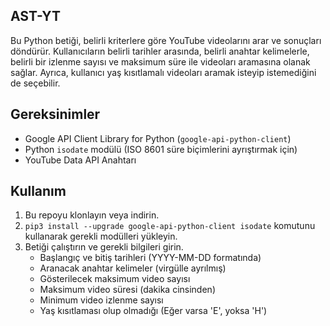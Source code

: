 ## AST-YT

Bu Python betiği, belirli kriterlere göre YouTube videolarını arar ve sonuçları döndürür. Kullanıcıların belirli tarihler arasında, belirli anahtar kelimelerle, belirli bir izlenme sayısı ve maksimum süre ile videoları aramasına olanak sağlar. Ayrıca, kullanıcı yaş kısıtlamalı videoları aramak isteyip istemediğini de seçebilir.

## Gereksinimler
- Google API Client Library for Python (`google-api-python-client`)
- Python `isodate` modülü (ISO 8601 süre biçimlerini ayrıştırmak için)
- YouTube Data API Anahtarı

## Kullanım

1. Bu repoyu klonlayın veya indirin.
2. `pip3 install --upgrade google-api-python-client isodate` komutunu kullanarak gerekli modülleri yükleyin.
3. Betiği çalıştırın ve gerekli bilgileri girin.
    - Başlangıç ve bitiş tarihleri (YYYY-MM-DD formatında)
    - Aranacak anahtar kelimeler (virgülle ayrılmış)
    - Gösterilecek maksimum video sayısı
    - Maksimum video süresi (dakika cinsinden)
    - Minimum video izlenme sayısı
    - Yaş kısıtlaması olup olmadığı (Eğer varsa 'E', yoksa 'H')
